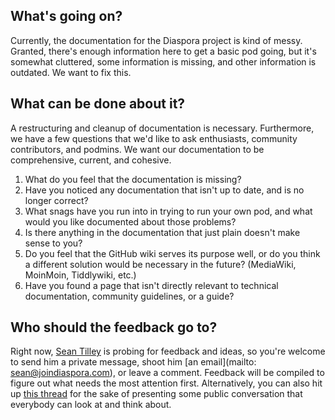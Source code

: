 ## What's going on?

Currently, the documentation for the Diaspora project is kind of messy. Granted, there's enough information here to get a basic pod going, but it's somewhat cluttered, some information is missing, and other information is outdated. We want to fix this.

## What can be done about it?

A restructuring and cleanup of documentation is necessary. Furthermore, we have a few questions that we'd like to ask enthusiasts, community contributors, and podmins. We want our documentation to be comprehensive, current, and cohesive.

1. What do you feel that the documentation is missing?
2. Have you noticed any documentation that isn't up to date, and is no longer correct?
3. What snags have you run into in trying to run your own pod, and what would you like documented about those problems?
4. Is there anything in the documentation that just plain doesn't make sense to you?
5. Do you feel that the GitHub wiki serves its purpose well, or do you think a different solution would be necessary in the future? (MediaWiki, MoinMoin, Tiddlywiki, etc.)
6. Have you found a page that isn't directly relevant to technical documentation, community guidelines, or a guide?

## Who should the feedback go to?

Right now, [Sean Tilley](https://joindiaspora.com/u/deadsuperhero) is probing for feedback and ideas, so you're welcome to send him a private message, shoot him [an email](mailto: sean@joindiaspora.com), or leave a comment. Feedback will be compiled to figure out what needs the most attention first. Alternatively, you can also hit up [this thread](http://groups.google.com/group/diaspora-dev/browse_thread/thread/ca87e2bc02068338) for the sake of presenting some public conversation that everybody can look at and think about.